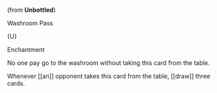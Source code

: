 (from **Unbottled**)

Washroom Pass

{U}

Enchantment

No one pay go to the washroom without taking this card from the table.

Whenever [[an]] opponent takes this card from the table, [[draw]] three cards.



